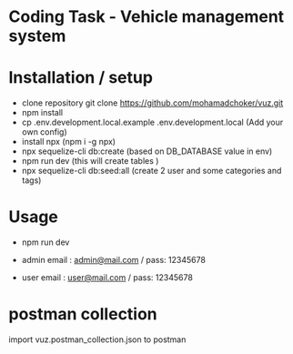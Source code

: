 # Coding Task - Vehicle management system


# Installation / setup

* clone repository git clone https://github.com/mohamadchoker/vuz.git
* npm install
* cp .env.development.local.example  .env.development.local (Add your own config)
* install npx (npm i -g npx)
* npx sequelize-cli db:create  (based on DB_DATABASE value in env)  
* npm run dev (this will create tables ) 
* npx sequelize-cli db:seed:all  (create 2 user and some categories and tags)

# Usage

* npm run dev

* admin email : admin@mail.com  / pass: 12345678
* user email : user@mail.com  / pass: 12345678


# postman collection 

import vuz.postman_collection.json to postman